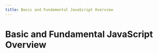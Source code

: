 ```yaml
---
title: Basic and Fundamental JavaScript Overview
---
```


# Basic and Fundamental JavaScript Overview

